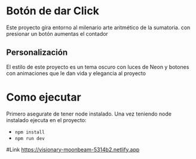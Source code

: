 # Botón de dar Click

Este proyecto gira entorno al milenario arte aritmético de la sumatoria. 
con presionar un botón aumentas el contador

## Personalización

El estilo de este proyecto es un tema oscuro con luces de Neon y botones con animaciones
que le dan vida y elegancia al proyecto

# Como ejecutar

Primero asegurate de tener node instalado. Una vez teniendo node instalado ejecuta en el proyecto:

- `npm install`
- `npm run dev`

#Link
https://visionary-moonbeam-5314b2.netlify.app